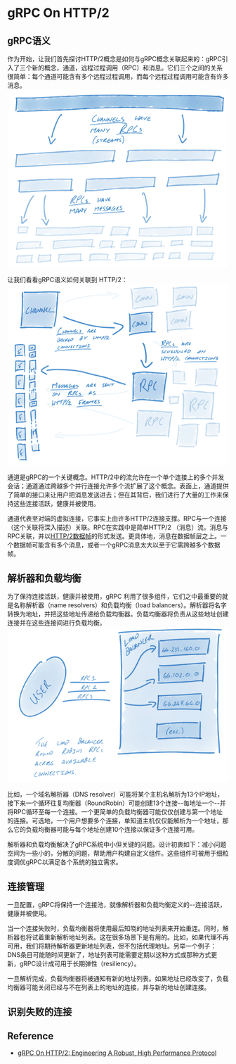 # gRPC On HTTP/2
## gRPC语义
作为开始，让我们首先探讨HTTP/2概念是如何与gRPC概念关联起来的：gRPC引入了三个新的概念，通道，远程过程调用（RPC）和消息。它们三个之间的关系很简单：每个通道可能含有多个远程过程调用，而每个远程过程调用可能含有许多消息。
![通道，远程过程调用和消息](images/channel_rpc_message.png)

让我们看看gRPC语义如何关联到 HTTP/2：
![gRPC语义与HTTP/2](images/grpc_http2.png)

通道是gRPC的一个关键概念。HTTP/2中的流允许在一个单个连接上的多个并发会话；通道通过跨越多个并行连接允许多个流扩展了这个概念。表面上，通道提供了简单的接口来让用户把消息发送进去；但在其背后，我们进行了大量的工作来保持这些连接活跃，健康并被使用。

通道代表至对端的虚拟连接，它事实上由许多HTTP/2连接支撑。RPC与一个连接（这个关联将深入描述）关联。RPC在实践中是简单HTTP/2 （消息）流。消息与RPC关联，并以[HTTP/2数据帧](https://http2.github.io/http2-spec/#rfc.figure.6)的形式发送。更具体地，消息在数据帧层之上。一个数据帧可能含有多个消息，或者一个gRPC消息太大以至于它需跨越多个数据帧。
## 解析器和负载均衡
为了保持连接活跃，健康并被使用，gRPC 利用了很多组件，它们之中最重要的就是名称解析器（name resolvers）和负载均衡（load balancers）。解析器将名字转换为地址，并把这些地址传递给负载均衡器。负载均衡器将负责从这些地址创建连接并在这些连接间进行负载均衡。
![解析器和负载均衡](images/resolver_loadbalancer.png)

比如，一个域名解析器（DNS resolver）可能将某个主机名解析为13个IP地址，接下来一个循环往复均衡器（RoundRobin）可能创建13个连接--每地址一个--并将RPC循环至每一个连接。一个更简单的负载均衡器可能仅仅创建与第一个地址的连接。可选地，一个用户想要多个连接，单知道主机仅仅能解析为一个地址，那么它的负载均衡器可能与每个地址创建10个连接以保证多个连接可用。

解析器和负载均衡解决了gRPC系统中小但关键的问题。设计初衷如下：减小问题空间为一些小的，分散的问题，帮助用户构建自定义组件。这些组件可被用于细粒度调优gRPC以满足各个系统的独立需求。
## 连接管理
一旦配置，gRPC将保持一个连接池，就像解析器和负载均衡定义的--连接活跃，健康并被使用。

当一个连接失败时，负载均衡器将使用最后知晓的地址列表来开始重连。同时，解析器也将试着重新解析地址列表。这在很多场景下是有用的。比如，如果代理不再可用，我们将期待解析器更新地址列表，但不包括代理地址。另举一个例子：DNS条目可能随时间更新了，地址列表可能需要定期以这种方式或那种方式更新，gRPC设计成可用于长期弹性（resiliency）。

一旦解析完成，负载均衡器将被通知有新的地址列表。如果地址已经改变了，负载均衡器可能关闭已经与不在列表上的地址的连接，并与新的地址创建连接。
## 识别失败的连接

## Reference
- [gRPC On HTTP/2: Engineering A Robust, High Performance Protocol](https://www.cncf.io/blog/2018/08/31/grpc-on-http-2-engineering-a-robust-high-performance-protocol/)